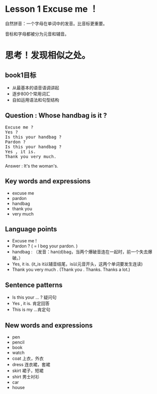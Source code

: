 # Lesson 1 Excuse me ！

自然拼音：一个字母在单词中的发音。比音标更重要。<br>

音标和字母都被分为元音和辅音。<br>

<h1>思考！发现相似之处。</h1>

## book1目标
* 从最基本的语音语调讲起
* 逐步800个常用词汇
* 自如运用语法和句型结构


## Question : Whose handbag is it ?
<pre>
Excuse me ?
Yes ?
Is this your handbag ?
Pardon ?
Is this your handbag ?
Yes , it is.
Thank you very much.
</pre>
Answer : It's the woman's.

## Key words and expressions
* excuse me 
* pardon
* handbag
* thank you
* very much 

## Language points
* Excuse me ! 
* Pardon ? ( = I beg your pardon. )
* handbag : （发音：han(d)bag，当两个爆破音连在一起时，前一个失去爆破。）
* Yes, it is. (it_is it以辅音结尾，is以元音开头，这两个单词要发生连读)
* Thank you very much . (Thank you . Thanks. Thanks a lot.)

## Sentence patterns 
* Is this your ... ? 疑问句
* Yes , it is. 肯定回答
* This is my ...肯定句

## New words and expressions
* pen
* pencil
* book
* watch
* coat 上衣，外衣
* dress 连衣裙，套裙
* skirt 裙子，短裙
* shirt 男士衬衫
* car 
* house


